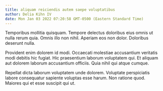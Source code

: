 ```yaml
---
title: aliquam reiciendis autem saepe voluptatibus
author: Delia Kihn IV
date: Mon Jan 03 2022 07:20:58 GMT-0500 (Eastern Standard Time)
---
```

Temporibus mollitia quisquam. Tempore delectus doloribus eius omnis ut nulla rerum quia. Omnis illo non nihil. Aperiam eos non dolor. Doloribus deserunt nulla.

 Provident enim dolorem id modi. Occaecati molestiae accusantium veritatis modi debitis hic fugiat. Hic praesentium laborum voluptatem qui. Et aliquam aut dolorem laborum accusantium officiis. Quia nihil qui atque cumque.

 Repellat dicta laborum voluptatem unde dolorem. Voluptate perspiciatis labore consequatur sapiente voluptas esse harum. Non ratione quod. Maiores qui et esse suscipit qui ut.